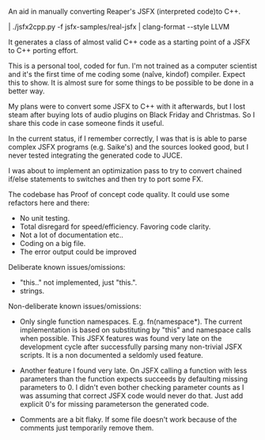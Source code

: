 An aid in manually converting Reaper's JSFX (interpreted code)to C++.

| ./jsfx2cpp.py -f jsfx-samples/real-jsfx | clang-format --style LLVM

It generates a class of almost valid C++ code as a starting point of a JSFX to
C++ porting effort.

This is a personal tool, coded for fun. I'm not trained as a computer scientist
and it's the first time of me coding some (naîve, kindof) compiler. Expect this
to show. It is almost sure for some things to be possible to be done in a better
way.

My plans were to convert some JSFX to C++ with it afterwards, but I lost steam
after buying lots of audio plugins on Black Friday and Christmas. So I share
this code in case someone finds it useful.

In the current status, if I remember correctly, I was that is is able to parse
complex JSFX programs (e.g. Saike's) and the sources looked good, but I never
tested integrating the generated code to JUCE.

I was about to implement an optimization pass to try to convert chained if/else
statements to switches and then try to port some FX.

The codebase has Proof of concept code quality. It could use some refactors here
and there:

* No unit testing.
* Total disregard for speed/efficiency. Favoring code clarity.
* Not a lot of documentation etc..
* Coding on a big file.
* The error output could be improved

Deliberate known issues/omissions:

* "this.." not implemented, just "this.".
* strings.

Non-deliberate known issues/omissions:

* Only single function namespaces. E.g. fn(namespace*). The current
  implementation is based on substituting by "this" and namespace calls when
  possible. This JSFX features was found very late on the development cycle after successfully parsing  many non-trivial JSFX scripts. It is a non documented a
  seldomly used feature.

* Another feature I found very late. On JSFX calling a function with less
  parameters than the function expects succeeds by defaulting missing parameters
  to 0. I didn't even bother checking parameter counts as I was assuming that
  correct JSFX code would never do that. Just add explicit 0's for missing
  parameterson the generated code.

* Comments are a bit flaky. If some file doesn't work because of the comments
  just temporarily remove them.
